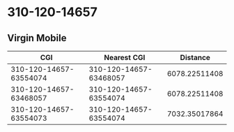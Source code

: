 # 310-120-14657
## Virgin Mobile


| CGI | Nearest CGI | Distance |
|-----|-------------|----------|
| 310-120-14657-63554074 | 310-120-14657-63468057 | 6078.22511408 |
| 310-120-14657-63468057 | 310-120-14657-63554074 | 6078.22511408 |
| 310-120-14657-63554073 | 310-120-14657-63554074 | 7032.35017864 |
